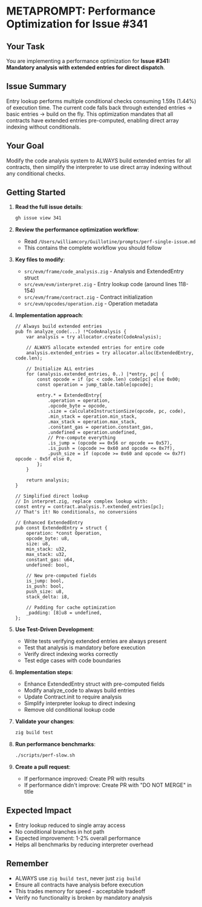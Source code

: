 # METAPROMPT: Performance Optimization for Issue #341

## Your Task
You are implementing a performance optimization for **Issue #341: Mandatory analysis with extended entries for direct dispatch**.

## Issue Summary
Entry lookup performs multiple conditional checks consuming 1.59s (1.44%) of execution time. The current code falls back through extended entries → basic entries → build on the fly. This optimization mandates that all contracts have extended entries pre-computed, enabling direct array indexing without conditionals.

## Your Goal
Modify the code analysis system to ALWAYS build extended entries for all contracts, then simplify the interpreter to use direct array indexing without any conditional checks.

## Getting Started

1. **Read the full issue details**:
   ```bash
   gh issue view 341
   ```

2. **Review the performance optimization workflow**:
   - Read `/Users/williamcory/Guillotine/prompts/perf-single-issue.md`
   - This contains the complete workflow you should follow

3. **Key files to modify**:
   - `src/evm/frame/code_analysis.zig` - Analysis and ExtendedEntry struct
   - `src/evm/evm/interpret.zig` - Entry lookup code (around lines 118-154)
   - `src/evm/frame/contract.zig` - Contract initialization
   - `src/evm/opcodes/operation.zig` - Operation metadata

4. **Implementation approach**:
   ```zig
   // Always build extended entries
   pub fn analyze_code(...) !*CodeAnalysis {
       var analysis = try allocator.create(CodeAnalysis);
       
       // ALWAYS allocate extended entries for entire code
       analysis.extended_entries = try allocator.alloc(ExtendedEntry, code.len);
       
       // Initialize ALL entries
       for (analysis.extended_entries, 0..) |*entry, pc| {
           const opcode = if (pc < code.len) code[pc] else 0x00;
           const operation = jump_table.table[opcode];
           
           entry.* = ExtendedEntry{
               .operation = operation,
               .opcode_byte = opcode,
               .size = calculateInstructionSize(opcode, pc, code),
               .min_stack = operation.min_stack,
               .max_stack = operation.max_stack,
               .constant_gas = operation.constant_gas,
               .undefined = operation.undefined,
               // Pre-compute everything
               .is_jump = (opcode == 0x56 or opcode == 0x57),
               .is_push = (opcode >= 0x60 and opcode <= 0x7f),
               .push_size = if (opcode >= 0x60 and opcode <= 0x7f) opcode - 0x5f else 0,
           };
       }
       
       return analysis;
   }

   // Simplified direct lookup
   // In interpret.zig, replace complex lookup with:
   const entry = contract.analysis.?.extended_entries[pc];
   // That's it! No conditionals, no conversions

   // Enhanced ExtendedEntry
   pub const ExtendedEntry = struct {
       operation: *const Operation,
       opcode_byte: u8,
       size: u8,
       min_stack: u32,
       max_stack: u32,
       constant_gas: u64,
       undefined: bool,
       
       // New pre-computed fields
       is_jump: bool,
       is_push: bool,
       push_size: u8,
       stack_delta: i8,
       
       // Padding for cache optimization
       _padding: [8]u8 = undefined,
   };
   ```

5. **Use Test-Driven Development**:
   - Write tests verifying extended entries are always present
   - Test that analysis is mandatory before execution
   - Verify direct indexing works correctly
   - Test edge cases with code boundaries

6. **Implementation steps**:
   - Enhance ExtendedEntry struct with pre-computed fields
   - Modify analyze_code to always build entries
   - Update Contract.init to require analysis
   - Simplify interpreter lookup to direct indexing
   - Remove old conditional lookup code

7. **Validate your changes**:
   ```bash
   zig build test
   ```

8. **Run performance benchmarks**:
   ```bash
   ./scripts/perf-slow.sh
   ```

9. **Create a pull request**:
   - If performance improved: Create PR with results
   - If performance didn't improve: Create PR with "DO NOT MERGE" in title

## Expected Impact
- Entry lookup reduced to single array access
- No conditional branches in hot path
- Expected improvement: 1-2% overall performance
- Helps all benchmarks by reducing interpreter overhead

## Remember
- ALWAYS use `zig build test`, never just `zig build`
- Ensure all contracts have analysis before execution
- This trades memory for speed - acceptable tradeoff
- Verify no functionality is broken by mandatory analysis